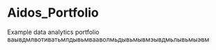 # Aidos_Portfolio
Example data analytics portfolio
ваывдмлвотиватьмлдывьмвааволмьдывьмывмэывдмьлывьмыэвм
